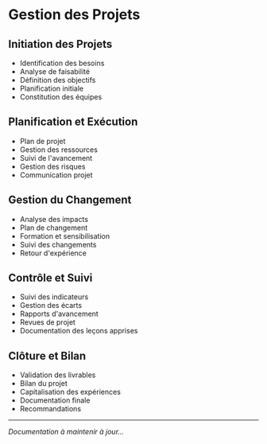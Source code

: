 # Gestion des Projets

## Initiation des Projets
- Identification des besoins
- Analyse de faisabilité
- Définition des objectifs
- Planification initiale
- Constitution des équipes

## Planification et Exécution
- Plan de projet
- Gestion des ressources
- Suivi de l'avancement
- Gestion des risques
- Communication projet

## Gestion du Changement
- Analyse des impacts
- Plan de changement
- Formation et sensibilisation
- Suivi des changements
- Retour d'expérience

## Contrôle et Suivi
- Suivi des indicateurs
- Gestion des écarts
- Rapports d'avancement
- Revues de projet
- Documentation des leçons apprises

## Clôture et Bilan
- Validation des livrables
- Bilan du projet
- Capitalisation des expériences
- Documentation finale
- Recommandations

---
*Documentation à maintenir à jour...* 